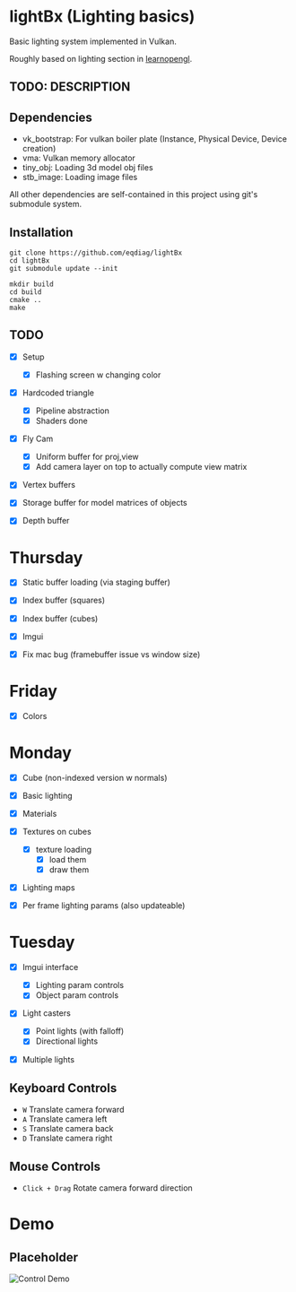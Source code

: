 # lightBx (Lighting basics)

Basic lighting system implemented in Vulkan.

Roughly based on lighting section in [learnopengl](https://learnopengl.com/Lighting).

## TODO: DESCRIPTION 


## Dependencies
- vk_bootstrap: For vulkan boiler plate (Instance, Physical Device, Device creation)
- vma: Vulkan memory allocator
- tiny_obj: Loading 3d model obj files
- stb_image: Loading image files

All other dependencies are self-contained in this project using git's submodule system.



## Installation

```
git clone https://github.com/eqdiag/lightBx
cd lightBx
git submodule update --init

mkdir build
cd build
cmake ..
make
```

## TODO
- [x] Setup
	- [x] Flashing screen w changing color
- [x] Hardcoded triangle
	- [x] Pipeline abstraction
	- [x] Shaders done
- [x] Fly Cam
	- [x] Uniform buffer for proj,view
	- [x] Add camera layer on top to actually compute view matrix
- [x] Vertex buffers 
- [x] Storage buffer for model matrices of objects
- [x] Depth buffer


# Thursday
- [x] Static buffer loading (via staging buffer)
- [x] Index buffer (squares)
- [x] Index buffer (cubes)
- [x] Imgui
- [x] Fix mac bug (framebuffer issue vs window size)


# Friday
- [x] Colors


# Monday
- [x] Cube (non-indexed version w normals)
- [x] Basic lighting
- [x] Materials
- [x] Textures on cubes
	- [x] texture loading
		- [x] load them
		- [x] draw them
- [x] Lighting maps
- [x] Per frame lighting params (also updateable)



# Tuesday
- [x] Imgui interface 
	- [x] Lighting param controls
	- [x] Object param controls
- [x] Light casters
	- [x] Point lights (with falloff)
	- [x] Directional lights
- [x] Multiple lights



## Keyboard Controls
  * `W` Translate camera forward
  * `A` Translate camera left
  * `S` Translate camera back
  * `D` Translate camera right


## Mouse Controls
  * `Click + Drag` Rotate camera forward direction

# Demo
## Placeholder
![Control Demo](/screenshots/control_demo.gif "Control Demo")



